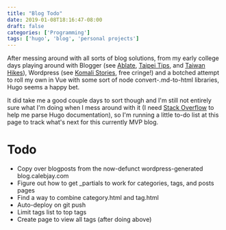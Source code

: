 ```yaml
---
title: "Blog Todo"
date: 2019-01-08T18:16:47-08:00
draft: false
categories: ['Programming']
tags: ['hugo', 'blog', 'personal projects']
---
```


After messing around with all sorts of blog solutions, from my early college days playing around with Blogger (see [Ablate](http://www.ablate.blogspot.com), [Taipei Tips](http://taipeitips.blogspot.com/), and [Taiwan Hikes](http://taiwanhikes.blogspot.com/)), Wordpress (see [Komali Stories](https://komalistories.wordpress.com/), free cringe!) and a botched attempt to roll my own in Vue with some sort of node convert-.md-to-html libraries, Hugo seems a happy bet. 

It did take me a good couple days to sort though and I'm still not entirely sure what I'm doing when I mess around with it (I need [Stack Overflow](https://stackoverflow.com/questions/54028912/in-hugo-documentation-what-is-meant-by-%E2%8A%A2-%E2%8A%A3-and-similar) to help me parse Hugo documentation), so I'm running a little to-do list at this page to track what's next for this currently MVP blog. 

# Todo
* Copy over blogposts from the now-defunct wordpress-generated blog.calebjay.com
* Figure out how to get _partials to work for categories, tags, and posts pages
* Find a way to combine category.html and tag.html
* Auto-deploy on git push
* Limit tags list to top tags
* Create page to view all tags (after doing above)
